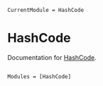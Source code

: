 ```@meta
CurrentModule = HashCode
```

# HashCode

Documentation for [HashCode](https://github.com/rfradkin/HashCode.jl).

```@index
```

```@autodocs
Modules = [HashCode]
```
